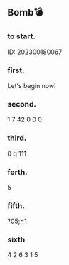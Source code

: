 ## Bomb💣
### to start.
ID: 202300180067
### first.
Let's begin now!
### second.
1 7 42 0 0 0
### third.
0 q 111
### forth.
5
### fifth.
?05;=1
### sixth
4 2 6 3 1 5